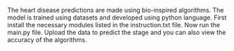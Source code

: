  The heart disease predictions are made using bio-inspired algorithms.
 The model is trained using datasets and developed using python language.
 First install the necessary modules listed in the instruction.txt file.
 Now run the main.py file.
 Upload the data to predict the stage and you can also view the accuracy of the algorithms.
